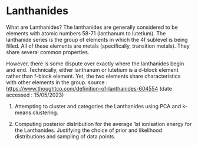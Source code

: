 # Lanthanides

What are Lanthanides?
The lanthanides are generally considered to be elements with atomic numbers 58-71 (lanthanum to lutetium). The lanthanide series is the group of elements in which the 4f sublevel is being filled. All of these elements are metals (specifically, transition metals). They share several common properties.

However, there is some dispute over exactly where the lanthanides begin and end. Technically, either lanthanum or lutetium is a d-block element rather than f-block element. Yet, the two elements share characteristics with other elements in the group.
source : https://www.thoughtco.com/definition-of-lanthanides-604554 (date accessed : 15/05/2023)

1) Attempting to cluster and categories the Lanthanides using PCA and k-means clustering.

2) Computing posterior distribution for the average 1st ionisation energy for the Lanthanides. Justifying the choice of prior and likelihood distributions and sampling of data points.
